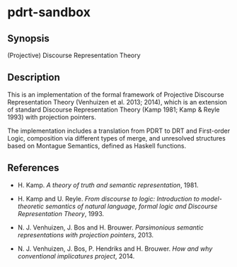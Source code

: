pdrt-sandbox
============

Synopsis
--------
(Projective) Discourse Representation Theory

Description
-----------

This is an implementation of the formal framework of Projective Discourse
Representation Theory (Venhuizen et al. 2013; 2014), which is an extension
of standard Discourse Representation Theory (Kamp 1981; Kamp & Reyle 1993)
with projection pointers.

The implementation includes a translation from PDRT to DRT and First-order
Logic, composition via different types of merge, and unresolved structures
based on Montague Semantics, defined as Haskell functions.

References
----------

* H. Kamp. *A theory of truth and semantic representation*, 1981.

* H. Kamp and U. Reyle. *From discourse to logic: Introduction to
  model-theoretic semantics of natural language, formal logic and Discourse
  Representation Theory*, 1993.

* N. J. Venhuizen, J. Bos and H. Brouwer. *Parsimonious semantic
  representations with projection pointers*, 2013.
                     
* N. J. Venhuizen, J. Bos, P. Hendriks and H. Brouwer. *How and why
  conventional implicatures project*, 2014.
